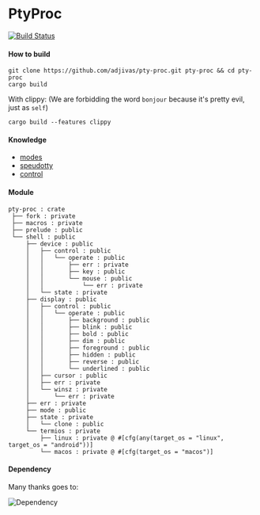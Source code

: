 # PtyProc

[![Build Status](https://travis-ci.org/adjivas/pty-proc.svg?style=flat-square&branch=master)](https://travis-ci.org/adjivas/pty-proc)

#### How to build
```shell
git clone https://github.com/adjivas/pty-proc.git pty-proc && cd pty-proc
cargo build
```
With clippy: (We are forbidding the word `bonjour` because it's pretty evil, just as `self`)
```shell
cargo build --features clippy
```


#### Knowledge
* [modes](https://en.wikipedia.org/wiki/Computer_terminal#Modes)
* [speudotty](https://en.wikipedia.org/wiki/Pseudoterminal)
* [control](http://invisible-island.net/xterm/ctlseqs/ctlseqs.html#h2-Application-Program-Control-functions)

#### Module
```shell
pty-proc : crate
 ├── fork : private
 ├── macros : private
 ├── prelude : public
 └── shell : public
     ├── device : public
     │   ├── control : public
     │   │   └── operate : public
     │   │       ├── err : private
     │   │       ├── key : public
     │   │       └── mouse : public
     │   │           └── err : private
     │   └── state : private
     ├── display : public
     │   ├── control : public
     │   │   └── operate : public
     │   │       ├── background : public
     │   │       ├── blink : public
     │   │       ├── bold : public
     │   │       ├── dim : public
     │   │       ├── foreground : public
     │   │       ├── hidden : public
     │   │       ├── reverse : public
     │   │       └── underlined : public
     │   ├── cursor : public
     │   ├── err : private
     │   └── winsz : private
     │       └── err : private
     ├── err : private
     ├── mode : public
     ├── state : private
     │   └── clone : public
     └── termios : private
         ├── linux : private @ #[cfg(any(target_os = "linux", target_os = "android"))]
         └── macos : private @ #[cfg(target_os = "macos")]
```

#### Dependency
Many thanks goes to:

![Dependency](https://adjivas.github.io/pty-proc/images/dependency.svg)

